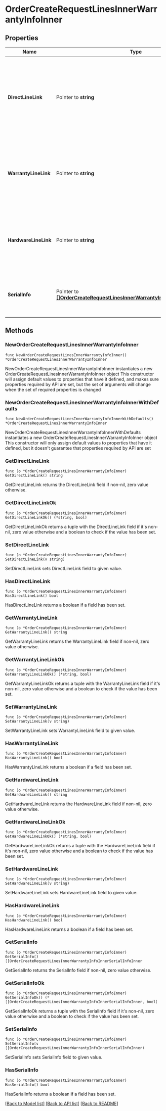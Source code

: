 # OrderCreateRequestLinesInnerWarrantyInfoInner

## Properties

Name | Type | Description | Notes
------------ | ------------- | ------------- | -------------
**DirectLineLink** | Pointer to **string** | Unique value to link hardware and warranty lines. Should be used only when products are purchased from both Ingram and/or vendor but the warranty is purchased through Ingram for them. | [optional] 
**WarrantyLineLink** | Pointer to **string** | Customer line number of the hardware product in this request for linkage, either hardwareLineLink or warrantyLineLink can be used in a line. | [optional] 
**HardwareLineLink** | Pointer to **string** | Customer line number of the warranty product in this request for linkage, either hardwareLineLink or warrantyLineLink can be used in a line  | [optional] 
**SerialInfo** | Pointer to [**[]OrderCreateRequestLinesInnerWarrantyInfoInnerSerialInfoInner**](OrderCreateRequestLinesInnerWarrantyInfoInnerSerialInfoInner.md) | Serial information of the hardware to be associated with the warranty, applicable on post sale orders. | [optional] 

## Methods

### NewOrderCreateRequestLinesInnerWarrantyInfoInner

`func NewOrderCreateRequestLinesInnerWarrantyInfoInner() *OrderCreateRequestLinesInnerWarrantyInfoInner`

NewOrderCreateRequestLinesInnerWarrantyInfoInner instantiates a new OrderCreateRequestLinesInnerWarrantyInfoInner object
This constructor will assign default values to properties that have it defined,
and makes sure properties required by API are set, but the set of arguments
will change when the set of required properties is changed

### NewOrderCreateRequestLinesInnerWarrantyInfoInnerWithDefaults

`func NewOrderCreateRequestLinesInnerWarrantyInfoInnerWithDefaults() *OrderCreateRequestLinesInnerWarrantyInfoInner`

NewOrderCreateRequestLinesInnerWarrantyInfoInnerWithDefaults instantiates a new OrderCreateRequestLinesInnerWarrantyInfoInner object
This constructor will only assign default values to properties that have it defined,
but it doesn't guarantee that properties required by API are set

### GetDirectLineLink

`func (o *OrderCreateRequestLinesInnerWarrantyInfoInner) GetDirectLineLink() string`

GetDirectLineLink returns the DirectLineLink field if non-nil, zero value otherwise.

### GetDirectLineLinkOk

`func (o *OrderCreateRequestLinesInnerWarrantyInfoInner) GetDirectLineLinkOk() (*string, bool)`

GetDirectLineLinkOk returns a tuple with the DirectLineLink field if it's non-nil, zero value otherwise
and a boolean to check if the value has been set.

### SetDirectLineLink

`func (o *OrderCreateRequestLinesInnerWarrantyInfoInner) SetDirectLineLink(v string)`

SetDirectLineLink sets DirectLineLink field to given value.

### HasDirectLineLink

`func (o *OrderCreateRequestLinesInnerWarrantyInfoInner) HasDirectLineLink() bool`

HasDirectLineLink returns a boolean if a field has been set.

### GetWarrantyLineLink

`func (o *OrderCreateRequestLinesInnerWarrantyInfoInner) GetWarrantyLineLink() string`

GetWarrantyLineLink returns the WarrantyLineLink field if non-nil, zero value otherwise.

### GetWarrantyLineLinkOk

`func (o *OrderCreateRequestLinesInnerWarrantyInfoInner) GetWarrantyLineLinkOk() (*string, bool)`

GetWarrantyLineLinkOk returns a tuple with the WarrantyLineLink field if it's non-nil, zero value otherwise
and a boolean to check if the value has been set.

### SetWarrantyLineLink

`func (o *OrderCreateRequestLinesInnerWarrantyInfoInner) SetWarrantyLineLink(v string)`

SetWarrantyLineLink sets WarrantyLineLink field to given value.

### HasWarrantyLineLink

`func (o *OrderCreateRequestLinesInnerWarrantyInfoInner) HasWarrantyLineLink() bool`

HasWarrantyLineLink returns a boolean if a field has been set.

### GetHardwareLineLink

`func (o *OrderCreateRequestLinesInnerWarrantyInfoInner) GetHardwareLineLink() string`

GetHardwareLineLink returns the HardwareLineLink field if non-nil, zero value otherwise.

### GetHardwareLineLinkOk

`func (o *OrderCreateRequestLinesInnerWarrantyInfoInner) GetHardwareLineLinkOk() (*string, bool)`

GetHardwareLineLinkOk returns a tuple with the HardwareLineLink field if it's non-nil, zero value otherwise
and a boolean to check if the value has been set.

### SetHardwareLineLink

`func (o *OrderCreateRequestLinesInnerWarrantyInfoInner) SetHardwareLineLink(v string)`

SetHardwareLineLink sets HardwareLineLink field to given value.

### HasHardwareLineLink

`func (o *OrderCreateRequestLinesInnerWarrantyInfoInner) HasHardwareLineLink() bool`

HasHardwareLineLink returns a boolean if a field has been set.

### GetSerialInfo

`func (o *OrderCreateRequestLinesInnerWarrantyInfoInner) GetSerialInfo() []OrderCreateRequestLinesInnerWarrantyInfoInnerSerialInfoInner`

GetSerialInfo returns the SerialInfo field if non-nil, zero value otherwise.

### GetSerialInfoOk

`func (o *OrderCreateRequestLinesInnerWarrantyInfoInner) GetSerialInfoOk() (*[]OrderCreateRequestLinesInnerWarrantyInfoInnerSerialInfoInner, bool)`

GetSerialInfoOk returns a tuple with the SerialInfo field if it's non-nil, zero value otherwise
and a boolean to check if the value has been set.

### SetSerialInfo

`func (o *OrderCreateRequestLinesInnerWarrantyInfoInner) SetSerialInfo(v []OrderCreateRequestLinesInnerWarrantyInfoInnerSerialInfoInner)`

SetSerialInfo sets SerialInfo field to given value.

### HasSerialInfo

`func (o *OrderCreateRequestLinesInnerWarrantyInfoInner) HasSerialInfo() bool`

HasSerialInfo returns a boolean if a field has been set.


[[Back to Model list]](../README.md#documentation-for-models) [[Back to API list]](../README.md#documentation-for-api-endpoints) [[Back to README]](../README.md)


